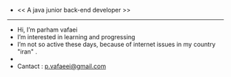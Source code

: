 -  << A java junior back-end developer >>
-  --------------------------------------
-  Hi, I’m parham vafaei
-  I’m interested in learning and progressing
-  I’m not so active these days, because of internet issues in my country "iran" .
-   
-  Cantact : p.vafaeei@gmail.com


